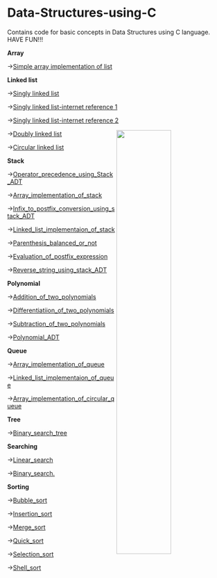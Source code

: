 # Data-Structures-using-C
Contains code for basic concepts in Data Structures using C language. HAVE FUN!!!

**Array**

→[Simple array implementation of list](https://github.com/santhosh-p-official/Data-Structures-using-C/blob/main/simple_array_implementation_of_list.c)

**Linked list**

→[Singly linked list](https://github.com/santhosh-p-official/Data-Structures-using-C/blob/main/singly_linked_list.c)

→[Singly linked list-internet reference 1](https://github.com/santhosh-p-official/Data-Structures-using-C/blob/main/singly_linked_list-internet-1.c)

→[Singly linked list-internet reference 2](https://github.com/santhosh-p-official/Data-Structures-using-C/blob/main/singly_linked_list-internet-2.c)

<img src="https://miro.medium.com/max/800/1*xGgaEhVE5dMD-R8krQG4PQ.gif" align="right" width="50%" height="50%">

→[Doubly linked list](https://github.com/santhosh-p-official/Data-Structures-using-C/blob/main/doubly_linked_list.c)

→[Circular linked list](https://github.com/santhosh-p-official/Data-Structures-using-C/blob/main/circular_linked_list.c)

**Stack**

→[Operator_precedence_using_Stack_ADT](https://github.com/santhosh-p-official/Data-Structures-using-C/blob/main/Operator_precedence_using_Stack_ADT.c)

→[Array_implementation_of_stack](https://github.com/santhosh-p-official/Data-Structures-using-C/blob/main/array_implementation_of_stack.c)

→[Infix_to_postfix_conversion_using_stack_ADT](https://github.com/santhosh-p-official/Data-Structures-using-C/blob/main/infix_to_postfix_conversion_using_stack_ADT.c)

→[Linked_list_implementaion_of_stack](https://github.com/santhosh-p-official/Data-Structures-using-C/blob/main/linked_list_implementaion_of_stack.c)

→[Parenthesis_balanced_or_not](https://github.com/santhosh-p-official/Data-Structures-using-C/blob/main/parenthesis_balanced_or_not.c)

→[Evaluation_of_postfix_expression](https://github.com/santhosh-p-official/Data-Structures-using-C/blob/main/evaluation_of_postfix_expression.c)

→[Reverse_string_using_stack_ADT](https://github.com/santhosh-p-official/Data-Structures-using-C/blob/main/reverse_string_using_stack_ADT.c)

**Polynomial**

→[Addition_of_two_polynomials](https://github.com/santhosh-p-official/Data-Structures-using-C/blob/main/addition_of_two_polynomials.c)

→[Differentiatiion_of_two_polynomials](https://github.com/santhosh-p-official/Data-Structures-using-C/blob/main/differentiatiion_of_two_polynomials.c)

→[Subtraction_of_two_polynomials](https://github.com/santhosh-p-official/Data-Structures-using-C/blob/main/subtraction_of_two_polynomials.c)

→[Polynomial_ADT](https://github.com/santhosh-p-official/Data-Structures-using-C/blob/main/polynomial_ADT.c)

**Queue**

→[Array_implementation_of_queue](https://github.com/santhosh-p-official/Data-Structures-using-C/blob/main/array_implementation_of_queue.c)

→[Linked_list_implementaion_of_queue](https://github.com/santhosh-p-official/Data-Structures-using-C/blob/main/linked_list_implementaion_of_queue.c)

→[Array_implementation_of_circular_queue](https://github.com/santhosh-p-official/Data-Structures-using-C/blob/main/array_implementation_of_circular_queue.c)

**Tree**

→[Binary_search_tree](https://github.com/santhosh-p-official/Data-Structures-using-C/blob/main/binary_search_tree.c)

**Searching**

→[Linear_search](https://github.com/santhosh-p-official/Data-Structures-using-C/blob/main/searching%20and%20sorting/Linear_search.c)

→[Binary_search.](https://github.com/santhosh-p-official/Data-Structures-using-C/blob/main/searching%20and%20sorting/binary_search.c)

**Sorting**

→[Bubble_sort](https://github.com/santhosh-p-official/Data-Structures-using-C/blob/main/searching%20and%20sorting/bubble_sort.c)

→[Insertion_sort](https://github.com/santhosh-p-official/Data-Structures-using-C/blob/main/searching%20and%20sorting/insertion_sort.c)

→[Merge_sort](https://github.com/santhosh-p-official/Data-Structures-using-C/blob/main/searching%20and%20sorting/merge_sort.c)

→[Quick_sort](https://github.com/santhosh-p-official/Data-Structures-using-C/blob/main/searching%20and%20sorting/quick_sort.c)

→[Selection_sort](https://github.com/santhosh-p-official/Data-Structures-using-C/blob/main/searching%20and%20sorting/selection_sort.c)

→[Shell_sort](https://github.com/santhosh-p-official/Data-Structures-using-C/blob/main/searching%20and%20sorting/shell_sort.c)

